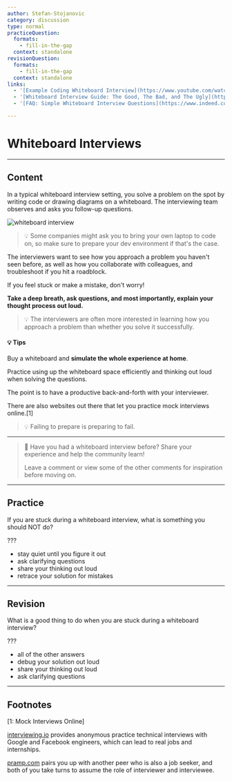 ```yaml
---
author: Stefan-Stojanovic
category: discussion
type: normal
practiceQuestion:
  formats:
    - fill-in-the-gap
  context: standalone
revisionQuestion:
  formats:
    - fill-in-the-gap
  context: standalone
links:
  - '[Example Coding Whiteboard Interview](https://www.youtube.com/watch?v=XKu_SEDAykw){video}'
  - '[Whiteboard Interview Guide: The Good, The Bad, and The Ugly](https://coderpad.io/blog/interviewing/whiteboard-interview-guide/){blog}'
  - '[FAQ: Simple Whiteboard Interview Questions](https://www.indeed.com/career-advice/interviewing/simple-whiteboard-interview-questions){article}'

---
```


# Whiteboard Interviews

---
## Content

In a typical whiteboard interview setting, you solve a problem on the spot by writing code or drawing diagrams on a whiteboard. The interviewing team observes and asks you follow-up questions.

![whiteboard interview](https://img.enkipro.com/531ca1fb09862f631c203de8afb0a697.jpeg)

> 💡 Some companies might ask you to bring your own laptop to code on, so make sure to prepare your dev environment if that's the case.

The interviewers want to see how you approach a problem you haven't seen before, as well as how you collaborate with colleagues, and troubleshoot if you hit a roadblock. 

If you feel stuck or make a mistake, don't worry! 

**Take a deep breath, ask questions, and most importantly, explain your thought process out loud.**

> 💡 The interviewers are often more interested in learning how you approach a problem than whether you solve it successfully. 

#### 💡 Tips

Buy a whiteboard and **simulate the whole experience at home**. 

Practice using up the whiteboard space efficiently and thinking out loud when solving the questions.

The point is to have a productive back-and-forth with your interviewer.

There are also websites out there that let you practice mock interviews online.[1]

> 💡 Failing to prepare is preparing to fail.

---

> 💬 Have you had a whiteboard interview before? Share your experience and help the community learn!
>
> Leave a comment or view some of the other comments for inspiration before moving on.


---
## Practice

If you are stuck during a whiteboard interview, what is something you should NOT do?

???

- stay quiet until you figure it out
- ask clarifying questions
- share your thinking out loud
- retrace your solution for mistakes

---
## Revision

What is a good thing to do when you are stuck during a whiteboard interview?

???

- all of the other answers
- debug your solution out loud
- share your thinking out loud
- ask clarifying questions

---
## Footnotes

[1: Mock Interviews Online]

[interviewing.io](https://interviewing.io) provides anonymous practice technical interviews with Google and Facebook engineers, which can lead to real jobs and internships. 

[pramp.com](https://pramp.com) pairs you up with another peer who is also a job seeker, and both of you take turns to assume the role of interviewer and interviewee.
